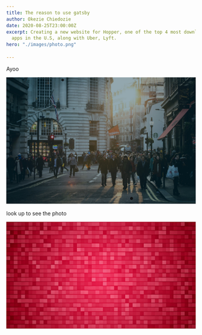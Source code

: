 ```yaml
---
title: The reason to use gatsby
author: Okezie Chiedozie
date: 2020-08-25T23:00:00Z
excerpt: Creating a new website for Hopper, one of the top 4 most downloaded travel
  apps in the U.S, along with Uber, Lyft.
hero: "./images/photo.png"

---
```

Ayoo

![](./images/background.jpg)

look up to see the photo

<div class="Image__Medium"> <img src="./images/photo.png" alt="alt text for medium image" /> </div>